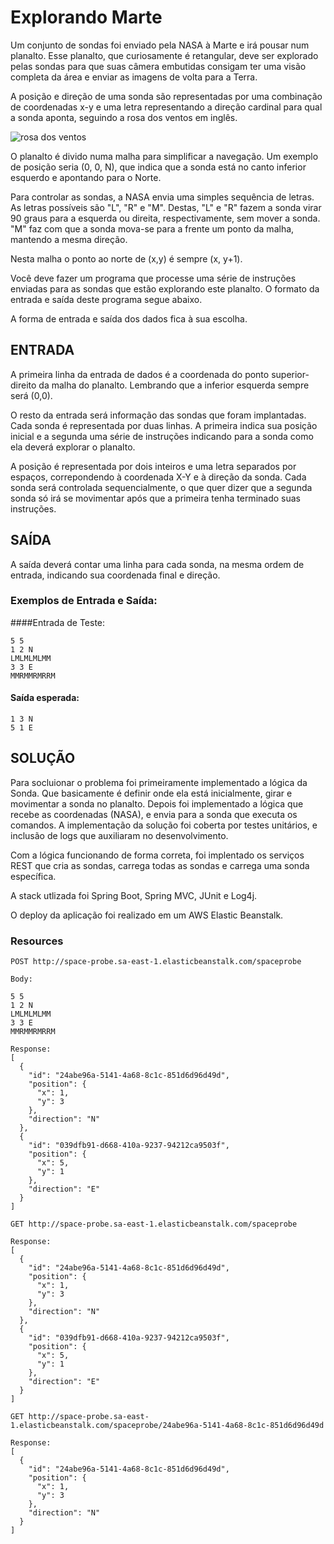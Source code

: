 # Explorando Marte

Um conjunto de sondas foi enviado pela NASA à Marte e irá pousar num planalto.
Esse planalto, que curiosamente é retangular, deve ser explorado pelas sondas para que suas câmera embutidas consigam ter uma visão completa da área e enviar as imagens de volta para a Terra.

A posição e direção de uma sonda são representadas por uma combinação de coordenadas x-y e uma letra representando a direção cardinal para qual a sonda aponta, seguindo a rosa dos ventos em inglês.

![rosa dos ventos](http://i.imgur.com/li8Ae5L.png "Rosa dos Ventos")

O planalto é divido numa malha para simplificar a navegação. Um exemplo de posição seria (0, 0, N), que indica que a sonda está no canto inferior esquerdo e apontando para o Norte.

Para controlar as sondas, a NASA envia uma simples sequência de letras. As letras possíveis são "L", "R" e "M". Destas, "L" e "R" fazem a sonda virar 90 graus para a esquerda  ou direita, respectivamente, sem mover a sonda. "M" faz com que a sonda mova-se para a frente um ponto da malha, mantendo a mesma direção.

Nesta malha o ponto ao norte de (x,y) é sempre (x, y+1).

Você deve fazer um programa que processe uma série de instruções enviadas para as sondas que estão explorando este planalto.
O formato da entrada e saída deste programa segue abaixo.

A forma de entrada e saída dos dados fica à sua escolha.


## ENTRADA

A primeira linha da entrada de dados é a coordenada do ponto superior-direito da malha do planalto. Lembrando que a inferior esquerda sempre será (0,0).

O resto da entrada será informação das sondas que foram implantadas. Cada sonda é representada por duas linhas. A primeira indica sua posição inicial e a segunda uma série de instruções indicando para a sonda como ela deverá explorar o planalto.

A posição é representada por dois inteiros e uma letra separados por espaços, correpondendo à coordenada X-Y e à direção da sonda.
Cada sonda será controlada sequencialmente, o que quer dizer que a segunda sonda só irá se movimentar após que a primeira tenha terminado suas instruções.

## SAÍDA

A saída deverá contar uma linha para cada sonda, na mesma ordem de entrada, indicando sua coordenada final e direção.

### Exemplos de Entrada e Saída:

####Entrada de Teste:
```
5 5
1 2 N
LMLMLMLMM
3 3 E
MMRMMRMRRM
```

#### Saída esperada:
```
1 3 N
5 1 E
```

## SOLUÇÃO

Para socluionar o problema foi primeiramente implementado a lógica da Sonda. Que basicamente é definir onde ela está inicialmente, girar e movimentar a sonda no planalto.
Depois foi implementado a lógica que recebe as coordenadas (NASA), e envia para a sonda que executa os comandos.
A implementação da solução foi coberta por testes unitários, e inclusão de logs que auxiliaram no desenvolvimento.

Com a lógica funcionando de forma correta, foi implentado os serviços REST que cria as sondas, carrega todas as sondas e carrega uma sonda específica.

A stack utlizada foi Spring Boot, Spring MVC, JUnit e Log4j.

O deploy da aplicação foi realizado em um AWS Elastic Beanstalk.

### Resources

```
POST http://space-probe.sa-east-1.elasticbeanstalk.com/spaceprobe

Body:

5 5
1 2 N
LMLMLMLMM
3 3 E
MMRMMRMRRM

Response:
[
  {
    "id": "24abe96a-5141-4a68-8c1c-851d6d96d49d",
    "position": {
      "x": 1,
      "y": 3
    },
    "direction": "N"
  },
  {
    "id": "039dfb91-d668-410a-9237-94212ca9503f",
    "position": {
      "x": 5,
      "y": 1
    },
    "direction": "E"
  }
]
```

```
GET http://space-probe.sa-east-1.elasticbeanstalk.com/spaceprobe

Response:
[
  {
    "id": "24abe96a-5141-4a68-8c1c-851d6d96d49d",
    "position": {
      "x": 1,
      "y": 3
    },
    "direction": "N"
  },
  {
    "id": "039dfb91-d668-410a-9237-94212ca9503f",
    "position": {
      "x": 5,
      "y": 1
    },
    "direction": "E"
  }
]
```

```
GET http://space-probe.sa-east-1.elasticbeanstalk.com/spaceprobe/24abe96a-5141-4a68-8c1c-851d6d96d49d

Response:
[
  {
    "id": "24abe96a-5141-4a68-8c1c-851d6d96d49d",
    "position": {
      "x": 1,
      "y": 3
    },
    "direction": "N"
  }
]
```
